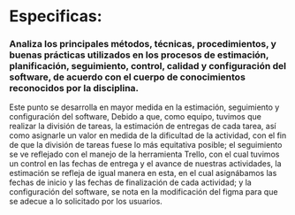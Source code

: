 # Especificas:

### Analiza los principales métodos, técnicas, procedimientos, y buenas prácticas utilizados en los procesos de estimación, planificación, seguimiento, control, calidad y configuración del software, de acuerdo con el cuerpo de conocimientos reconocidos por la disciplina.  

Este punto se desarrolla en mayor medida en la estimación, seguimiento y configuración del software, Debido a que, como equipo, tuvimos que realizar la división de tareas, la estimación de entregas de cada tarea, así como asignarle un valor en medida de la dificultad de la actividad, con el fin de que la división de tareas fuese lo más equitativa posible; el seguimiento se ve reflejado con el manejo de la herramienta Trello, con el cual tuvimos un control en las fechas de entrega y el avance de nuestras actividades, la estimación se refleja de igual manera en esta, en el cual asignábamos las fechas de inicio y las fechas de finalización de cada actividad; y la configuración del software, se nota en la modificación del figma para que se adecue a lo solicitado por los usuarios. 

 
